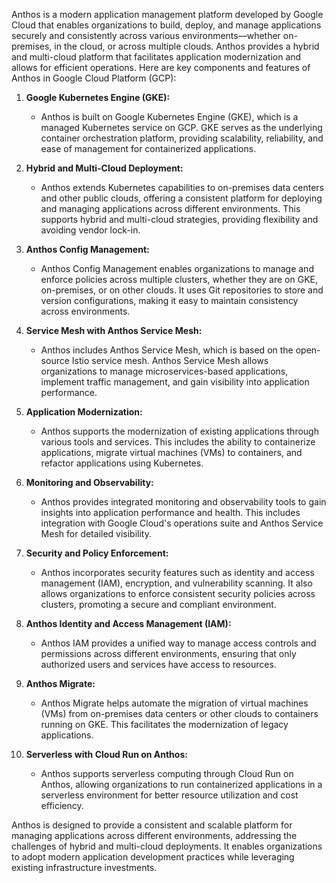 Anthos is a modern application management platform developed by Google Cloud that enables organizations to build, deploy, and manage applications securely and consistently across various environments—whether on-premises, in the cloud, or across multiple clouds. Anthos provides a hybrid and multi-cloud platform that facilitates application modernization and allows for efficient operations. Here are key components and features of Anthos in Google Cloud Platform (GCP):

1. **Google Kubernetes Engine (GKE):**
   - Anthos is built on Google Kubernetes Engine (GKE), which is a managed Kubernetes service on GCP. GKE serves as the underlying container orchestration platform, providing scalability, reliability, and ease of management for containerized applications.

2. **Hybrid and Multi-Cloud Deployment:**
   - Anthos extends Kubernetes capabilities to on-premises data centers and other public clouds, offering a consistent platform for deploying and managing applications across different environments. This supports hybrid and multi-cloud strategies, providing flexibility and avoiding vendor lock-in.

3. **Anthos Config Management:**
   - Anthos Config Management enables organizations to manage and enforce policies across multiple clusters, whether they are on GKE, on-premises, or on other clouds. It uses Git repositories to store and version configurations, making it easy to maintain consistency across environments.

4. **Service Mesh with Anthos Service Mesh:**
   - Anthos includes Anthos Service Mesh, which is based on the open-source Istio service mesh. Anthos Service Mesh allows organizations to manage microservices-based applications, implement traffic management, and gain visibility into application performance.

5. **Application Modernization:**
   - Anthos supports the modernization of existing applications through various tools and services. This includes the ability to containerize applications, migrate virtual machines (VMs) to containers, and refactor applications using Kubernetes.

6. **Monitoring and Observability:**
   - Anthos provides integrated monitoring and observability tools to gain insights into application performance and health. This includes integration with Google Cloud's operations suite and Anthos Service Mesh for detailed visibility.

7. **Security and Policy Enforcement:**
   - Anthos incorporates security features such as identity and access management (IAM), encryption, and vulnerability scanning. It also allows organizations to enforce consistent security policies across clusters, promoting a secure and compliant environment.

8. **Anthos Identity and Access Management (IAM):**
   - Anthos IAM provides a unified way to manage access controls and permissions across different environments, ensuring that only authorized users and services have access to resources.

9. **Anthos Migrate:**
   - Anthos Migrate helps automate the migration of virtual machines (VMs) from on-premises data centers or other clouds to containers running on GKE. This facilitates the modernization of legacy applications.

10. **Serverless with Cloud Run on Anthos:**
    - Anthos supports serverless computing through Cloud Run on Anthos, allowing organizations to run containerized applications in a serverless environment for better resource utilization and cost efficiency.

Anthos is designed to provide a consistent and scalable platform for managing applications across different environments, addressing the challenges of hybrid and multi-cloud deployments. It enables organizations to adopt modern application development practices while leveraging existing infrastructure investments.
